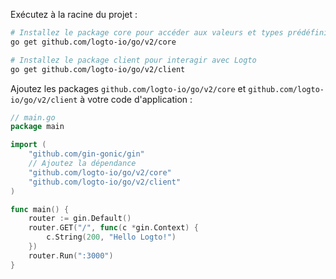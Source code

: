Exécutez à la racine du projet :

```bash
# Installez le package core pour accéder aux valeurs et types prédéfinis
go get github.com/logto-io/go/v2/core

# Installez le package client pour interagir avec Logto
go get github.com/logto-io/go/v2/client
```

Ajoutez les packages `github.com/logto-io/go/v2/core` et `github.com/logto-io/go/v2/client` à votre code d'application :

```go title="main.go"
// main.go
package main

import (
	"github.com/gin-gonic/gin"
	// Ajoutez la dépendance
	"github.com/logto-io/go/v2/core"
	"github.com/logto-io/go/v2/client"
)

func main() {
	router := gin.Default()
	router.GET("/", func(c *gin.Context) {
		c.String(200, "Hello Logto!")
	})
	router.Run(":3000")
}
```

